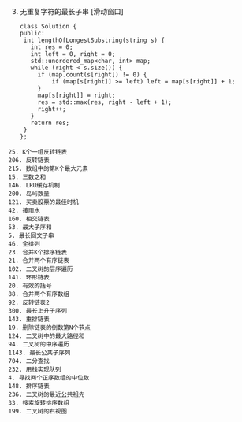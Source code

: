 3. 无重复字符的最长子串 [滑动窗口]
   ```
   class Solution {
   public:
    int lengthOfLongestSubstring(string s) {
      int res = 0;
      int left = 0, right = 0;
      std::unordered_map<char, int> map;
      while (right < s.size()) {
        if (map.count(s[right]) != 0) {
            if (map[s[right]] >= left) left = map[s[right]] + 1;
        }
        map[s[right]] = right;
        res = std::max(res, right - left + 1);
        right++;
      }
      return res;
    }
   };
```
25. K个一组反转链表
206. 反转链表
215. 数组中的第K个最大元素
15. 三数之和
146. LRU缓存机制
200. 岛屿数量
121. 买卖股票的最佳时机
42. 接雨水
160. 相交链表
53. 最大子序和
5. 最长回文子串
46. 全排列
23. 合并K个排序链表
21. 合并两个有序链表
102. 二叉树的层序遍历
141. 环形链表
20. 有效的括号
88. 合并两个有序数组
92. 反转链表2
300. 最长上升子序列
143. 重排链表
19. 删除链表的倒数第N个节点
124. 二叉树中的最大路径和
94. 二叉树的中序遍历
1143. 最长公共子序列
704. 二分查找
232. 用栈实现队列
4. 寻找两个正序数组的中位数
148. 排序链表
236. 二叉树的最近公共祖先
33. 搜索旋转排序数组
199. 二叉树的右视图
